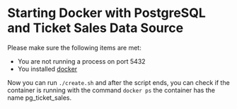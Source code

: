 # Starting Docker with PostgreSQL and Ticket Sales Data Source

Please make sure the following items are met:
* You are not running a process on port 5432
* You installed [docker](https://docs.docker.com/install/)

Now you can run `./create.sh` and after the script ends, you can check if the container is running with the command `docker ps` the container has the name pg_ticket_sales.
